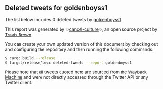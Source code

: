 ## Deleted tweets for goldenboyss1

The list below includes 0 deleted tweets by
[goldenboyss1](https://twitter.com/goldenboyss1).



This report was generated by ✨[cancel-culture](https://github.com/travisbrown/cancel-culture)✨,
an open source project by [Travis Brown](https://twitter.com/travisbrown).

You can create your own updated version of this document by checking out and configuring the
repository and then running the following commands:

```bash
$ cargo build --release
$ target/release/twcc deleted-tweets --report goldenboyss1
```

Please note that all tweets quoted here are sourced from the
[Wayback Machine](https://web.archive.org) and were not directly accessed through the Twitter API or
any Twitter client.

